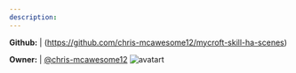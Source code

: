 ```yaml
---
description: 
---
```



**Github:** | (https://github.com/chris-mcawesome12/mycroft-skill-ha-scenes)

**Owner:** | [@chris-mcawesome12](https://github.com/chris-mcawesome12) ![avatart](https://avatars1.githubusercontent.com/u/26728328?v=4)

